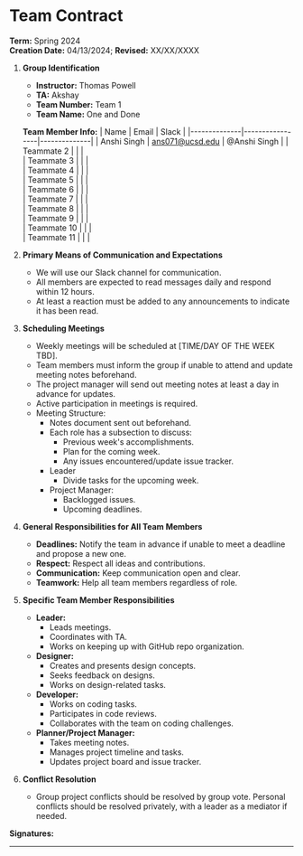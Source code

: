 # Team Contract
**Term:** Spring 2024  
**Creation Date:** 04/13/2024; **Revised:** XX/XX/XXXX

1. **Group Identification**  
   - **Instructor:** Thomas Powell  
   - **TA:** Akshay  
   - **Team Number:** Team 1  
   - **Team Name:** One and Done

   **Team Member Info:**
   | Name         | Email           | Slack        |
   |--------------|-----------------|--------------|
   | Anshi Singh  | ans071@ucsd.edu | @Anshi Singh | 
   | Teammate 2   |                 |              |              
   | Teammate 3   |                 |              |               
   | Teammate 4   |                 |              |               
   | Teammate 5   |                 |              |               
   | Teammate 6   |                 |              |               
   | Teammate 7   |                 |              |               
   | Teammate 8   |                 |              |               
   | Teammate 9   |                 |              |               
   | Teammate 10  |                 |              |               
   | Teammate 11  |                 |              |               

2. **Primary Means of Communication and Expectations**  
   - We will use our Slack channel for communication.
   - All members are expected to read messages daily and respond within 12 hours.
   - At least a reaction must be added to any announcements to indicate it has been read.

3. **Scheduling Meetings**  
   - Weekly meetings will be scheduled at [TIME/DAY OF THE WEEK TBD].
   - Team members must inform the group if unable to attend and update meeting notes beforehand.
   - The project manager will send out meeting notes at least a day in advance for updates.
   - Active participation in meetings is required.
   - Meeting Structure:
     - Notes document sent out beforehand.
     - Each role has a subsection to discuss:
       - Previous week's accomplishments.
       - Plan for the coming week.
       - Any issues encountered/update issue tracker.
     - Leader
       - Divide tasks for the upcoming week.
     - Project Manager:
       - Backlogged issues.
       - Upcoming deadlines.

4. **General Responsibilities for All Team Members**  
   - **Deadlines:** Notify the team in advance if unable to meet a deadline and propose a new one.
   - **Respect:** Respect all ideas and contributions.
   - **Communication:** Keep communication open and clear.
   - **Teamwork:** Help all team members regardless of role.

5. **Specific Team Member Responsibilities**  
   - **Leader:**
     - Leads meetings.
     - Coordinates with TA.
     - Works on keeping up with GitHub repo organization.
   - **Designer:**
     - Creates and presents design concepts.
     - Seeks feedback on designs.
     - Works on design-related tasks.
   - **Developer:**
     - Works on coding tasks.
     - Participates in code reviews.
     - Collaborates with the team on coding challenges.
   - **Planner/Project Manager:**
     - Takes meeting notes.
     - Manages project timeline and tasks.
     - Updates project board and issue tracker.

6. **Conflict Resolution**  
   - Group project conflicts should be resolved by group vote. Personal conflicts should be resolved privately, with a leader as a mediator if needed.

**Signatures:**  

__________________
